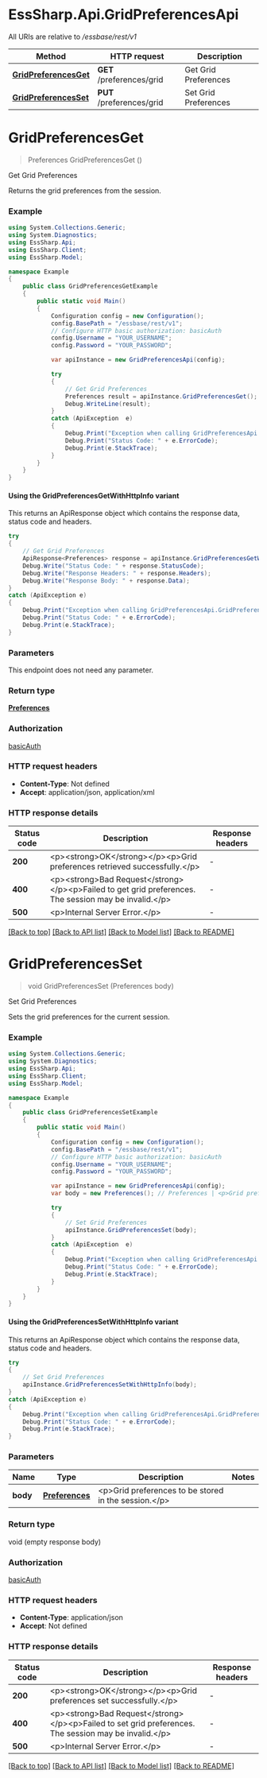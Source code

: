 # EssSharp.Api.GridPreferencesApi

All URIs are relative to */essbase/rest/v1*

| Method | HTTP request | Description |
|--------|--------------|-------------|
| [**GridPreferencesGet**](GridPreferencesApi.md#gridpreferencesget) | **GET** /preferences/grid | Get Grid Preferences |
| [**GridPreferencesSet**](GridPreferencesApi.md#gridpreferencesset) | **PUT** /preferences/grid | Set Grid Preferences |

<a id="gridpreferencesget"></a>
# **GridPreferencesGet**
> Preferences GridPreferencesGet ()

Get Grid Preferences

<p>Returns the grid preferences from the session.</p>

### Example
```csharp
using System.Collections.Generic;
using System.Diagnostics;
using EssSharp.Api;
using EssSharp.Client;
using EssSharp.Model;

namespace Example
{
    public class GridPreferencesGetExample
    {
        public static void Main()
        {
            Configuration config = new Configuration();
            config.BasePath = "/essbase/rest/v1";
            // Configure HTTP basic authorization: basicAuth
            config.Username = "YOUR_USERNAME";
            config.Password = "YOUR_PASSWORD";

            var apiInstance = new GridPreferencesApi(config);

            try
            {
                // Get Grid Preferences
                Preferences result = apiInstance.GridPreferencesGet();
                Debug.WriteLine(result);
            }
            catch (ApiException  e)
            {
                Debug.Print("Exception when calling GridPreferencesApi.GridPreferencesGet: " + e.Message);
                Debug.Print("Status Code: " + e.ErrorCode);
                Debug.Print(e.StackTrace);
            }
        }
    }
}
```

#### Using the GridPreferencesGetWithHttpInfo variant
This returns an ApiResponse object which contains the response data, status code and headers.

```csharp
try
{
    // Get Grid Preferences
    ApiResponse<Preferences> response = apiInstance.GridPreferencesGetWithHttpInfo();
    Debug.Write("Status Code: " + response.StatusCode);
    Debug.Write("Response Headers: " + response.Headers);
    Debug.Write("Response Body: " + response.Data);
}
catch (ApiException e)
{
    Debug.Print("Exception when calling GridPreferencesApi.GridPreferencesGetWithHttpInfo: " + e.Message);
    Debug.Print("Status Code: " + e.ErrorCode);
    Debug.Print(e.StackTrace);
}
```

### Parameters
This endpoint does not need any parameter.
### Return type

[**Preferences**](Preferences.md)

### Authorization

[basicAuth](../README.md#basicAuth)

### HTTP request headers

 - **Content-Type**: Not defined
 - **Accept**: application/json, application/xml


### HTTP response details
| Status code | Description | Response headers |
|-------------|-------------|------------------|
| **200** | &lt;p&gt;&lt;strong&gt;OK&lt;/strong&gt;&lt;/p&gt;&lt;p&gt;Grid preferences retrieved successfully.&lt;/p&gt; |  -  |
| **400** | &lt;p&gt;&lt;strong&gt;Bad Request&lt;/strong&gt;&lt;/p&gt;&lt;p&gt;Failed to get grid preferences. The session may be invalid.&lt;/p&gt; |  -  |
| **500** | &lt;p&gt;Internal Server Error.&lt;/p&gt; |  -  |

[[Back to top]](#) [[Back to API list]](../README.md#documentation-for-api-endpoints) [[Back to Model list]](../README.md#documentation-for-models) [[Back to README]](../README.md)

<a id="gridpreferencesset"></a>
# **GridPreferencesSet**
> void GridPreferencesSet (Preferences body)

Set Grid Preferences

<p>Sets the grid preferences for the current session.</p>

### Example
```csharp
using System.Collections.Generic;
using System.Diagnostics;
using EssSharp.Api;
using EssSharp.Client;
using EssSharp.Model;

namespace Example
{
    public class GridPreferencesSetExample
    {
        public static void Main()
        {
            Configuration config = new Configuration();
            config.BasePath = "/essbase/rest/v1";
            // Configure HTTP basic authorization: basicAuth
            config.Username = "YOUR_USERNAME";
            config.Password = "YOUR_PASSWORD";

            var apiInstance = new GridPreferencesApi(config);
            var body = new Preferences(); // Preferences | <p>Grid preferences to be stored in the session.</p>

            try
            {
                // Set Grid Preferences
                apiInstance.GridPreferencesSet(body);
            }
            catch (ApiException  e)
            {
                Debug.Print("Exception when calling GridPreferencesApi.GridPreferencesSet: " + e.Message);
                Debug.Print("Status Code: " + e.ErrorCode);
                Debug.Print(e.StackTrace);
            }
        }
    }
}
```

#### Using the GridPreferencesSetWithHttpInfo variant
This returns an ApiResponse object which contains the response data, status code and headers.

```csharp
try
{
    // Set Grid Preferences
    apiInstance.GridPreferencesSetWithHttpInfo(body);
}
catch (ApiException e)
{
    Debug.Print("Exception when calling GridPreferencesApi.GridPreferencesSetWithHttpInfo: " + e.Message);
    Debug.Print("Status Code: " + e.ErrorCode);
    Debug.Print(e.StackTrace);
}
```

### Parameters

| Name | Type | Description | Notes |
|------|------|-------------|-------|
| **body** | [**Preferences**](Preferences.md) | &lt;p&gt;Grid preferences to be stored in the session.&lt;/p&gt; |  |

### Return type

void (empty response body)

### Authorization

[basicAuth](../README.md#basicAuth)

### HTTP request headers

 - **Content-Type**: application/json
 - **Accept**: Not defined


### HTTP response details
| Status code | Description | Response headers |
|-------------|-------------|------------------|
| **200** | &lt;p&gt;&lt;strong&gt;OK&lt;/strong&gt;&lt;/p&gt;&lt;p&gt;Grid preferences set successfully.&lt;/p&gt; |  -  |
| **400** | &lt;p&gt;&lt;strong&gt;Bad Request&lt;/strong&gt;&lt;/p&gt;&lt;p&gt;Failed to set grid preferences. The session may be invalid.&lt;/p&gt; |  -  |
| **500** | &lt;p&gt;Internal Server Error.&lt;/p&gt; |  -  |

[[Back to top]](#) [[Back to API list]](../README.md#documentation-for-api-endpoints) [[Back to Model list]](../README.md#documentation-for-models) [[Back to README]](../README.md)

